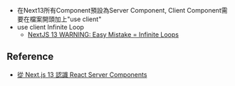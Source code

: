 * 在Next13所有Component預設為Server Component, Client Component需要在檔案開頭加上"use client"
* use client Infinite Loop
	* [NextJS 13 WARNING: Easy Mistake = Infinite Loops](https://youtu.be/zwQs4wXr9Bg?t=374)


## Reference
* [從 Next.js 13 認識 React Server Components](https://oldmo860617.medium.com/%E5%BE%9E-next-js-13-%E8%AA%8D%E8%AD%98-react-server-components-37c2bad96d90)